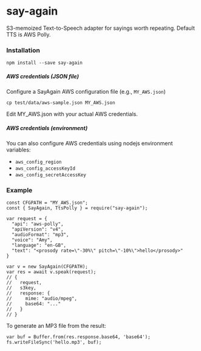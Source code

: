 # say-again
S3-memoized Text-to-Speech adapter for sayings worth repeating.
Default TTS is AWS Polly.

### Installation
```
npm install --save say-again
```

##### AWS credentials (JSON file)
Configure a SayAgain AWS configuration file 
(e.g., `MY_AWS.json`)
```
cp test/data/aws-sample.json MY_AWS.json
```
Edit MY_AWS.json with your actual AWS credentials.

##### AWS credentials (environment)
You can also configure AWS credentials
using nodejs environment variables:

* `aws_config_region`
* `aws_config_accessKeyId`
* `aws_config_secretAccessKey`

### Example
```
const CFGPATH = "MY_AWS.json";
const { SayAgain, TtsPolly } = require("say-again");

var request = {
  "api": "aws-polly",
  "apiVersion": "v4",
  "audioFormat": "mp3",
  "voice": "Amy",
  "language": "en-GB",
  "text": "<prosody rate=\"-30%\" pitch=\"-10%\">hello</prosody>"
}

var v = new SayAgain(CFGPATH);
var res = await v.speak(request);
// { 
//   request, 
//   s3key, 
//   response: {
//     mime: "audio/mpeg",
//     base64: "..."
//   }
// }
```

To generate an MP3 file from the result:

```
var buf = Buffer.from(res.response.base64, 'base64');
fs.writeFileSync('hello.mp3', buf);
```

